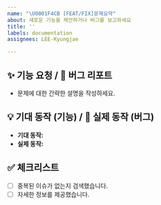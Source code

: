 ```yaml
---
name: "\U0001F4CB [FEAT/FIX]문제요약"
about: 새로운 기능을 제안하거나 버그를 보고하세요
title: ''
labels: documentation
assignees: LEE-Kyungjae

---
```


## ✨ 기능 요청 / 🐛 버그 리포트
- 문제에 대한 간략한 설명을 작성하세요. 

## 💡 기대 동작 (기능) / 🧪 실제 동작 (버그)
- **기대 동작:**
- **실제 동작:**

## ✅ 체크리스트
- [ ] 중복된 이슈가 없는지 검색했습니다.
- [ ] 자세한 정보를 제공했습니다.
